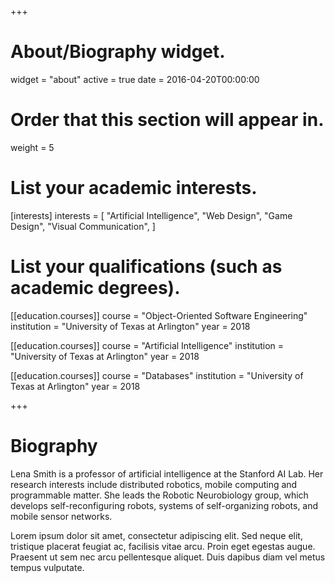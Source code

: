 +++
# About/Biography widget.
widget = "about"
active = true
date = 2016-04-20T00:00:00

# Order that this section will appear in.
weight = 5

# List your academic interests.
[interests]
  interests = [
    "Artificial Intelligence",
    "Web Design",
    "Game Design",
    "Visual Communication",
  ]

# List your qualifications (such as academic degrees).
[[education.courses]]
  course = "Object-Oriented Software Engineering"
  institution = "University of Texas at Arlington"
  year = 2018

[[education.courses]]
  course = "Artificial Intelligence"
  institution = "University of Texas at Arlington"
  year = 2018

[[education.courses]]
  course = "Databases"
  institution = "University of Texas at Arlington"
  year = 2018

+++

# Biography

Lena Smith is a professor of artificial intelligence at the Stanford AI Lab. Her research interests include distributed robotics, mobile computing and programmable matter. She leads the Robotic Neurobiology group, which develops self-reconfiguring robots, systems of self-organizing robots, and mobile sensor networks.

Lorem ipsum dolor sit amet, consectetur adipiscing elit. Sed neque elit, tristique placerat feugiat ac, facilisis vitae arcu. Proin eget egestas augue. Praesent ut sem nec arcu pellentesque aliquet. Duis dapibus diam vel metus tempus vulputate. 
